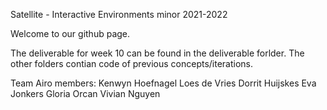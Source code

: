 Satellite - Interactive Environments minor 2021-2022

Welcome to our github page.

The deliverable for week 10 can be found in the deliverable forlder. 
The other folders contian code of previous concepts/iterations.

Team Airo members:
Kenwyn Hoefnagel
Loes de Vries
Dorrit Huijskes
Eva Jonkers
Gloria Orcan
Vivian Nguyen


